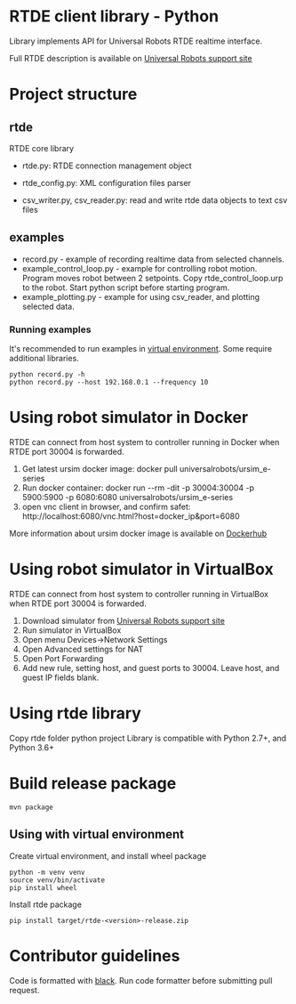 # RTDE client library - Python
Library implements API for Universal Robots RTDE realtime interface.

Full RTDE description is available on [Universal Robots support site](https://www.universal-robots.com/support/)
# Project structure
## rtde
RTDE core library

- rtde.py:
RTDE connection management object

- rtde_config.py:
XML configuration files parser

- csv_writer.py, csv_reader.py: 
read and write rtde data objects to text csv files

## examples
- record.py - example of recording realtime data from selected channels.
- example_control_loop.py - example for controlling robot motion. Program moves robot between 2 setpoints.
Copy rtde_control_loop.urp to the robot. Start python script before starting program.
- example_plotting.py - example for using csv_reader, and plotting selected data.

### Running examples
It's recommended to run examples in [virtual environment](https://docs.python.org/3/library/venv.html).
Some require additional libraries.
```
python record.py -h
python record.py --host 192.168.0.1 --frequency 10
```
# Using robot simulator in Docker
RTDE can connect from host system to controller running in Docker
when RTDE port 30004 is forwarded.
1. Get latest ursim docker image: docker pull universalrobots/ursim_e-series
2. Run docker container: docker run --rm -dit -p 30004:30004 -p 5900:5900 -p 6080:6080 universalrobots/ursim_e-series
3. open vnc client in browser, and confirm safet: http://localhost:6080/vnc.html?host=docker_ip&port=6080

More information about ursim docker image is available on [Dockerhub](https://hub.docker.com/r/universalrobots/ursim_e-series)

# Using robot simulator in VirtualBox
RTDE can connect from host system to controller running in VirtualBox
when RTDE port 30004 is forwarded.
1. Download simulator from [Universal Robots support site](https://www.universal-robots.com/support/)
2. Run simulator in VirtualBox
3. Open menu Devices->Network Settings
4. Open Advanced settings for NAT
5. Open Port Forwarding
6. Add new rule, setting host, and guest ports to 30004. 
Leave host, and guest IP fields blank.

# Using rtde library
Copy rtde folder python project
Library is compatible with Python 2.7+, and Python 3.6+

# Build release package
```
mvn package
```
## Using with virtual environment
Create virtual environment, and install wheel package
```
python -m venv venv
source venv/bin/activate
pip install wheel
```
Install rtde package
```
pip install target/rtde-<version>-release.zip
```

# Contributor guidelines
Code is formatted with [black](https://github.com/psf/black).
Run code formatter before submitting pull request.

